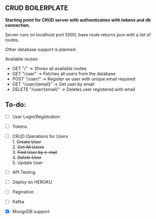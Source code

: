 CRUD BOILERPLATE
---
**Starting point for CRUD server with authentication with tokens and db connection.**

Server runs on localhost port 5000, base route returns json with a list of routes.

Other database support is planned.

Available routes:

- GET "/" -> Shows all available routes
- GET "/user" -> Fetches all users from the database
- POST "/user/" -> Register an user with unique email required
- GET "/user/{email}" -> Get user by email
- DELETE "/user/{email}" -> Deletes user registered with email

## To-do:
- [ ] User Login/Registration
- [ ] Tokens
- [ ] CRUD Operations for Users  <br> 1. ~~Create User~~ <br> 2. ~~Get All Users~~ <br> 3. ~~Find User by e-mail~~ <br> 4. ~~Delete User~~ <br> 5. Update User
- [ ] API Testing
- [ ] Deploy on HEROKU
- [ ] Pagination
- [ ] Kafka
- [x] MongoDB support

 